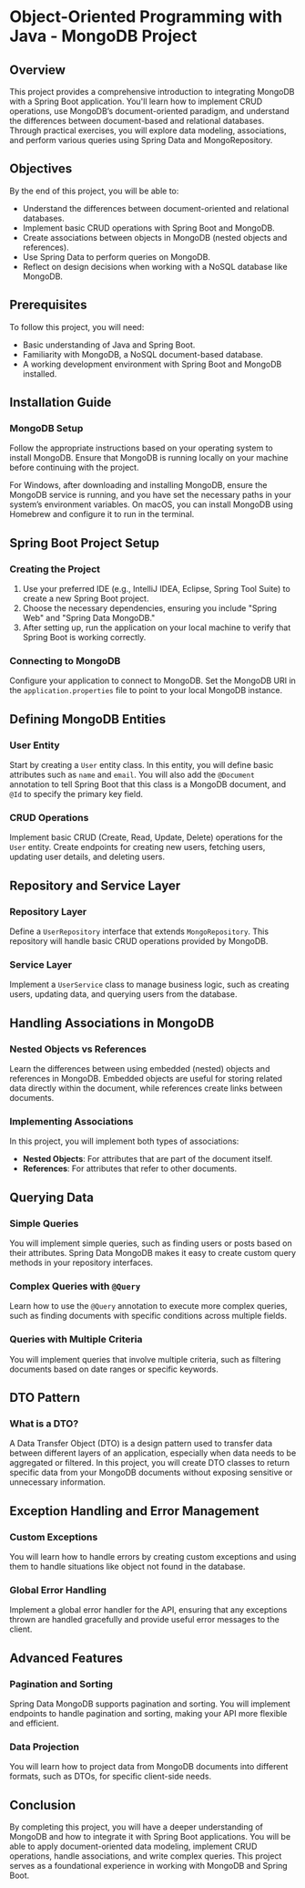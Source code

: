 
# Object-Oriented Programming with Java - MongoDB Project

## Overview

This project provides a comprehensive introduction to integrating MongoDB with a Spring Boot application. You'll learn how to implement CRUD operations, use MongoDB’s document-oriented paradigm, and understand the differences between document-based and relational databases. Through practical exercises, you will explore data modeling, associations, and perform various queries using Spring Data and MongoRepository.

## Objectives
By the end of this project, you will be able to:
- Understand the differences between document-oriented and relational databases.
- Implement basic CRUD operations with Spring Boot and MongoDB.
- Create associations between objects in MongoDB (nested objects and references).
- Use Spring Data to perform queries on MongoDB.
- Reflect on design decisions when working with a NoSQL database like MongoDB.

## Prerequisites
To follow this project, you will need:
- Basic understanding of Java and Spring Boot.
- Familiarity with MongoDB, a NoSQL document-based database.
- A working development environment with Spring Boot and MongoDB installed.

## Installation Guide

### MongoDB Setup
Follow the appropriate instructions based on your operating system to install MongoDB. Ensure that MongoDB is running locally on your machine before continuing with the project.

For Windows, after downloading and installing MongoDB, ensure the MongoDB service is running, and you have set the necessary paths in your system’s environment variables. On macOS, you can install MongoDB using Homebrew and configure it to run in the terminal.

## Spring Boot Project Setup

### Creating the Project
1. Use your preferred IDE (e.g., IntelliJ IDEA, Eclipse, Spring Tool Suite) to create a new Spring Boot project.
2. Choose the necessary dependencies, ensuring you include "Spring Web" and "Spring Data MongoDB."
3. After setting up, run the application on your local machine to verify that Spring Boot is working correctly.

### Connecting to MongoDB
Configure your application to connect to MongoDB. Set the MongoDB URI in the `application.properties` file to point to your local MongoDB instance.

## Defining MongoDB Entities

### User Entity
Start by creating a `User` entity class. In this entity, you will define basic attributes such as `name` and `email`. You will also add the `@Document` annotation to tell Spring Boot that this class is a MongoDB document, and `@Id` to specify the primary key field.

### CRUD Operations
Implement basic CRUD (Create, Read, Update, Delete) operations for the `User` entity. Create endpoints for creating new users, fetching users, updating user details, and deleting users.

## Repository and Service Layer

### Repository Layer
Define a `UserRepository` interface that extends `MongoRepository`. This repository will handle basic CRUD operations provided by MongoDB.

### Service Layer
Implement a `UserService` class to manage business logic, such as creating users, updating data, and querying users from the database.

## Handling Associations in MongoDB

### Nested Objects vs References
Learn the differences between using embedded (nested) objects and references in MongoDB. Embedded objects are useful for storing related data directly within the document, while references create links between documents.

### Implementing Associations
In this project, you will implement both types of associations:
- **Nested Objects**: For attributes that are part of the document itself.
- **References**: For attributes that refer to other documents.

## Querying Data

### Simple Queries
You will implement simple queries, such as finding users or posts based on their attributes. Spring Data MongoDB makes it easy to create custom query methods in your repository interfaces.

### Complex Queries with `@Query`
Learn how to use the `@Query` annotation to execute more complex queries, such as finding documents with specific conditions across multiple fields.

### Queries with Multiple Criteria
You will implement queries that involve multiple criteria, such as filtering documents based on date ranges or specific keywords.

## DTO Pattern

### What is a DTO?
A Data Transfer Object (DTO) is a design pattern used to transfer data between different layers of an application, especially when data needs to be aggregated or filtered. In this project, you will create DTO classes to return specific data from your MongoDB documents without exposing sensitive or unnecessary information.

## Exception Handling and Error Management

### Custom Exceptions
You will learn how to handle errors by creating custom exceptions and using them to handle situations like object not found in the database.

### Global Error Handling
Implement a global error handler for the API, ensuring that any exceptions thrown are handled gracefully and provide useful error messages to the client.

## Advanced Features

### Pagination and Sorting
Spring Data MongoDB supports pagination and sorting. You will implement endpoints to handle pagination and sorting, making your API more flexible and efficient.

### Data Projection
You will learn how to project data from MongoDB documents into different formats, such as DTOs, for specific client-side needs.

## Conclusion
By completing this project, you will have a deeper understanding of MongoDB and how to integrate it with Spring Boot applications. You will be able to apply document-oriented data modeling, implement CRUD operations, handle associations, and write complex queries. This project serves as a foundational experience in working with MongoDB and Spring Boot.
